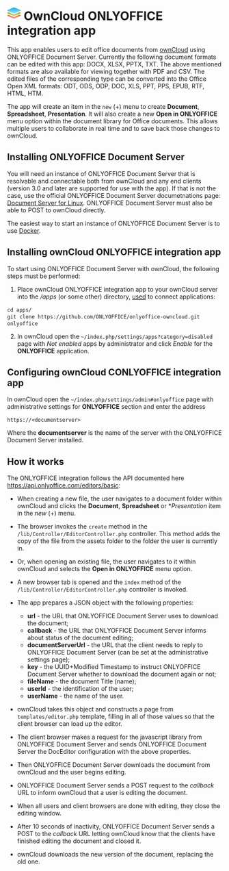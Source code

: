 # ![](screenshots/icon.png) OwnCloud ONLYOFFICE integration app

This app enables users to edit office documents from [ownCloud](https://owncloud.com) using ONLYOFFICE Document Server. Currently the following document formats can be edited with this app: DOCX, XLSX, PPTX, TXT. The above mentioned formats are also available for viewing together with PDF and CSV. The edited files of the corresponding type can be converted into the Office Open XML formats: ODT, ODS, ODP, DOC, XLS, PPT, PPS, EPUB, RTF, HTML, HTM.

The app will create an item in the `new` (+) menu to create **Document**, **Spreadsheet**, **Presentation**. It will also create a new **Open in ONLYOFFICE** menu option within the document library for Office documents. This allows multiple users to collaborate in real time and to save back those changes to ownCloud. 



## Installing ONLYOFFICE Document Server

You will need an instance of ONLYOFFICE Document Server that is resolvable and connectable both from ownCloud and any end clients (version 3.0 and later are supported for use with the app). If that is not the case, use the official ONLYOFFICE Document Server documetnations page: [Document Server for Linux](http://helpcenter.onlyoffice.com/server/linux/document/linux-installation.aspx). ONLYOFFICE Document Server must also be able to POST to ownCloud directly.

The easiest way to start an instance of ONLYOFFICE Document Server is to use [Docker](https://github.com/ONLYOFFICE/Docker-DocumentServer).



## Installing ownCloud ONLYOFFICE integration app

To start using ONLYOFFICE Document Server with ownCloud, the following steps must be performed:

1. Place ownCloud ONLYOFFICE integration app to your ownCloud server into the _/apps_ (or some other) directory, [used](https://doc.owncloud.org/server/9.0/admin_manual/installation/apps_management_installation.html#using-custom-app-directories) to connect applications:
```
cd apps/
git clone https://github.com/ONLYOFFICE/onlyoffice-owncloud.git onlyoffice
```

2. In ownCloud open the `~/index.php/settings/apps?category=disabled` page with _Not enabled_ apps by administrator and click _Enable_ for the **ONLYOFFICE** application.



## Configuring ownCloud CONLYOFFICE integration app

In ownCloud open the `~/index.php/settings/admin#onlyoffice` page with administrative settings for **ONLYOFFICE** section and enter the address 

```
https://<documentserver>
```

Where the **documentserver** is the name of the server with the ONLYOFFICE Document Server installed. 



## How it works

The ONLYOFFICE integration follows the API documented here https://api.onlyoffice.com/editors/basic:

* When creating a new file, the user navigates to a document folder within ownCloud and clicks the **Document**, **Spreadsheet** or **Presentation* item in the _new_ (+) menu.

* The browser invokes the `create` method in the `/lib/Controller/EditorController.php` controller. This method adds the copy of the file from the assets folder to the folder the user is currently in.

* Or, when opening an existing file, the user navigates to it within ownCloud and selects the **Open in ONLYOFFICE** menu option.

* A new browser tab is opened and the `index` method of the `/lib/Controller/EditorController.php` controller is invoked.

* The app prepares a JSON object with the following properties:

  * **url** - the URL that ONLYOFFICE Document Server uses to download the document;
  * **callback** - the URL that ONLYOFFICE Document Server informs about status of the document editing;
  * **documentServerUrl** - the URL that the client needs to reply to ONLYOFFICE Document Server (can be set at the administrative settings page);
  * **key** - the UUID+Modified Timestamp to instruct ONLYOFFICE Document Server whether to download the document again or not;
  * **fileName** - the document Title (name);
  * **userId** - the identification of the user;
  * **userName** - the name of the user.

* ownCloud takes this object and constructs a page from `templates/editor.php` template, filling in all of those values so that the client browser can load up the editor.

* The client browser makes a request for the javascript library from ONLYOFFICE Document Server and sends ONLYOFFICE Document Server the DocEditor configuration with the above properties.

* Then ONLYOFFICE Document Server downloads the document from ownCloud and the user begins editing.

* ONLYOFFICE Document Server sends a POST request to the _callback_ URL to inform ownCloud that a user is editing the document.

* When all users and client browsers are done with editing, they close the editing window.

* After 10 seconds of inactivity, ONLYOFFICE Document Server sends a POST to the _callback_ URL letting ownCloud know that the clients have finished editing the document and closed it.

* ownCloud downloads the new version of the document, replacing the old one.
